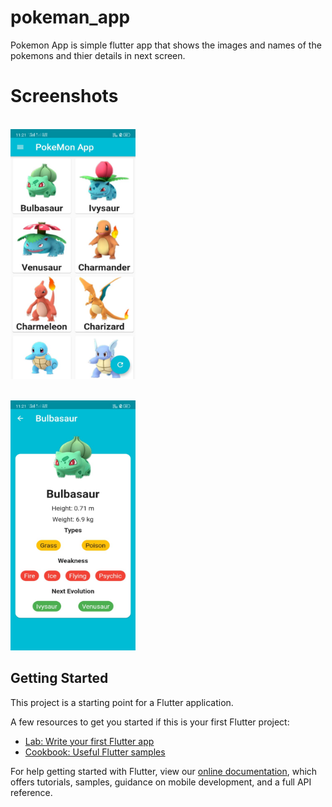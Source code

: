 # pokeman_app

Pokemon App is simple flutter app that shows the images and names of the pokemons and thier details in next screen.

# Screenshots 

<br/><img src="https://github.com/rahamanar/pokemon_app/blob/main/Assets/pokemonhome.jpeg" width="200" height="400">

<br/><img src="https://github.com/rahamanar/pokemon_app/blob/main/Assets/pokemondetails.jpeg" width="200" height="400">

## Getting Started

This project is a starting point for a Flutter application.

A few resources to get you started if this is your first Flutter project:

- [Lab: Write your first Flutter app](https://flutter.dev/docs/get-started/codelab)
- [Cookbook: Useful Flutter samples](https://flutter.dev/docs/cookbook)

For help getting started with Flutter, view our
[online documentation](https://flutter.dev/docs), which offers tutorials,
samples, guidance on mobile development, and a full API reference.
